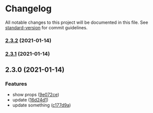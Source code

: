 # Changelog

All notable changes to this project will be documented in this file. See [standard-version](https://github.com/conventional-changelog/standard-version) for commit guidelines.

### [2.3.2](https://github.com/hideokamoto/nx-react-github-registory/compare/ui-v2.3.1...ui-v2.3.2) (2021-01-14)

### [2.3.1](https://github.com/hideokamoto/nx-react-github-registory/compare/ui-v2.3.0...ui-v2.3.1) (2021-01-14)

## 2.3.0 (2021-01-14)


### Features

* show props ([9e072ce](https://github.com/hideokamoto/nx-react-github-registory/commit/9e072ce69d836f3283e693aaf7520859afd61d34))
* update ([16d24d1](https://github.com/hideokamoto/nx-react-github-registory/commit/16d24d1373d72dfb2f1a01c79cc2fa1955dad06a))
* update something ([c177d9a](https://github.com/hideokamoto/nx-react-github-registory/commit/c177d9acf9f079369ea8328f8d0a53f8f6f8878a))
